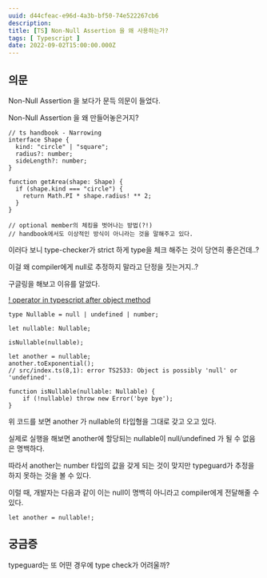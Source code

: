 ```yaml
---
uuid: d44cfeac-e96d-4a3b-bf50-74e522267cb6
description: 
title: [TS] Non-Null Assertion 을 왜 사용하는가?
tags: [ Typescript ]
date: 2022-09-02T15:00:00.000Z
---
```









## 의문

Non-Null Assertion 을 보다가 문득 의문이 들었다.

Non-Null Assertion 을 왜 만들어놓은거지?

```tsx
// ts handbook - Narrowing
interface Shape {
  kind: "circle" | "square";
  radius?: number;
  sideLength?: number;
}

function getArea(shape: Shape) {
  if (shape.kind === "circle") {
    return Math.PI * shape.radius! ** 2;
  }
}

// optional member의 체킹을 벗어나는 방법(?!)
// handbook에서도 이상적인 방식이 아니라는 것을 말해주고 있다.
```

이러다 보니 type-checker가 strict 하게 type을 체크 해주는 것이 당연히 좋은건데..?

이걸 왜 compiler에게 null로 추정하지 말라고 단정을 짓는거지..?

구글링을 해보고 이유를 알았다.

[! operator in typescript after object method](https://stackoverflow.com/questions/38874928/operator-in-typescript-after-object-method)

```tsx
type Nullable = null | undefined | number;

let nullable: Nullable;

isNullable(nullable);

let another = nullable;
another.toExponential();
// src/index.ts(8,1): error TS2533: Object is possibly 'null' or 'undefined'.

function isNullable(nullable: Nullable) {
    if (!nullable) throw new Error('bye bye');
}
```

위 코드를 보면 another 가 nullable의 타입형을 그대로 갖고 오고 있다.

실제로 실행을 해보면 another에 할당되는 nullable이 null/undefined 가 될 수 없음은 명백하다.

따라서 another는 number 타입의 값을 갖게 되는 것이 맞지만 typeguard가 추정을 하지 못하는 것을 볼 수 있다.

이럴 때, 개발자는 다음과 같이 이는 null이 명백히 아니라고 compiler에게 전달해줄 수 있다.

```tsx
let another = nullable!;
```

## 궁금증

typeguard는 또 어떤 경우에 type check가 어려울까?